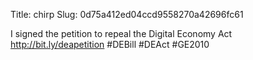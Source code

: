 Title: chirp
Slug: 0d75a412ed04ccd9558270a42696fc61

I signed the petition to  repeal the Digital Economy Act <a href="http://bit.ly/deapetition">http://bit.ly/deapetition</a> #DEBill #DEAct #GE2010
